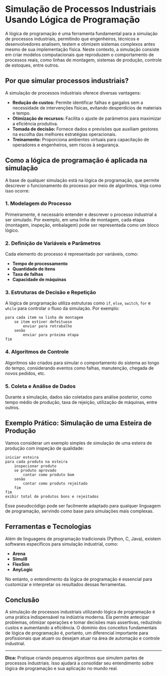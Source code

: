 # Simulação de Processos Industriais Usando Lógica de Programação

A lógica de programação é uma ferramenta fundamental para a simulação de processos industriais, permitindo que engenheiros, técnicos e desenvolvedores analisem, testem e otimizem sistemas complexos antes mesmo de sua implementação física. Neste contexto, a simulação consiste em criar modelos computacionais que reproduzem o comportamento de processos reais, como linhas de montagem, sistemas de produção, controle de estoques, entre outros.

## Por que simular processos industriais?

A simulação de processos industriais oferece diversas vantagens:

- **Redução de custos:** Permite identificar falhas e gargalos sem a necessidade de intervenções físicas, evitando desperdícios de materiais e tempo.
- **Otimização de recursos:** Facilita o ajuste de parâmetros para maximizar a eficiência produtiva.
- **Tomada de decisão:** Fornece dados e previsões que auxiliam gestores na escolha das melhores estratégias operacionais.
- **Treinamento:** Proporciona ambientes virtuais para capacitação de operadores e engenheiros, sem riscos à segurança.

## Como a lógica de programação é aplicada na simulação

A base de qualquer simulação está na lógica de programação, que permite descrever o funcionamento do processo por meio de algoritmos. Veja como isso ocorre:

### 1. Modelagem do Processo

Primeiramente, é necessário entender e descrever o processo industrial a ser simulado. Por exemplo, em uma linha de montagem, cada etapa (montagem, inspeção, embalagem) pode ser representada como um bloco lógico.

### 2. Definição de Variáveis e Parâmetros

Cada elemento do processo é representado por variáveis, como:

- **Tempo de processamento**
- **Quantidade de itens**
- **Taxa de falhas**
- **Capacidade de máquinas**

### 3. Estruturas de Decisão e Repetição

A lógica de programação utiliza estruturas como `if`, `else`, `switch`, `for` e `while` para controlar o fluxo da simulação. Por exemplo:

```pseudocode
para cada item na linha de montagem
    se item estiver defeituoso
        enviar para retrabalho
    senão
        enviar para próxima etapa
fim
```

### 4. Algoritmos de Controle

Algoritmos são criados para simular o comportamento do sistema ao longo do tempo, considerando eventos como falhas, manutenção, chegada de novos pedidos, etc.

### 5. Coleta e Análise de Dados

Durante a simulação, dados são coletados para análise posterior, como tempo médio de produção, taxa de rejeição, utilização de máquinas, entre outros.

## Exemplo Prático: Simulação de uma Esteira de Produção

Vamos considerar um exemplo simples de simulação de uma esteira de produção com inspeção de qualidade:

```pseudocode
iniciar esteira
para cada produto na esteira
    inspecionar produto
    se produto aprovado
        contar como produto bom
    senão
        contar como produto rejeitado
    fim
fim
exibir total de produtos bons e rejeitados
```

Esse pseudocódigo pode ser facilmente adaptado para qualquer linguagem de programação, servindo como base para simulações mais complexas.

## Ferramentas e Tecnologias

Além de linguagens de programação tradicionais (Python, C, Java), existem softwares específicos para simulação industrial, como:

- **Arena**
- **Simul8**
- **FlexSim**
- **AnyLogic**

No entanto, o entendimento da lógica de programação é essencial para customizar e interpretar os resultados dessas ferramentas.

## Conclusão

A simulação de processos industriais utilizando lógica de programação é uma prática indispensável na indústria moderna. Ela permite antecipar problemas, otimizar operações e tomar decisões mais assertivas, reduzindo custos e aumentando a eficiência. O domínio dos conceitos fundamentais de lógica de programação é, portanto, um diferencial importante para profissionais que atuam ou desejam atuar na área de automação e controle industrial.

---

**Dica:** Pratique criando pequenos algoritmos que simulem partes de processos industriais. Isso ajudará a consolidar seu entendimento sobre lógica de programação e sua aplicação no mundo real.